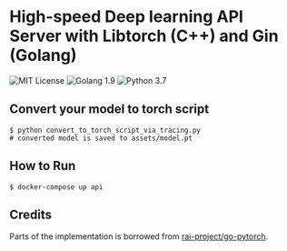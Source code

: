 # High-speed Deep learning API Server with Libtorch (C++) and Gin (Golang)

![MIT License](https://img.shields.io/github/license/shunk031/libtorch-gin-api-server.svg)
![Golang 1.9](https://img.shields.io/badge/golang-1.9%2B-blue.svg)
![Python 3.7](https://img.shields.io/badge/python-3.7%2B-brightgreen.svg)

## Convert your model to torch script

```shell
$ python convert_to_torch_script_via_tracing.py
# converted model is saved to assets/model.pt
```

## How to Run

```shell
$ docker-compose up api
```

## Credits

Parts of the implementation is borrowed from [rai-project/go-pytorch](https://github.com/rai-project/go-pytorch).
